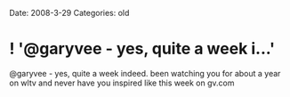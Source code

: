 Date: 2008-3-29
Categories: old

# ! '@garyvee - yes, quite a week i...'

@garyvee - yes, quite a week indeed. been watching you for about a year on wltv and never have you inspired like this week on gv.com
